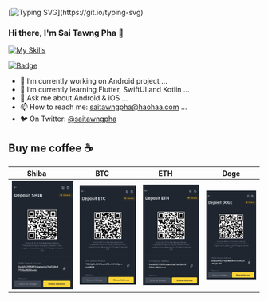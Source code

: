 [![Typing SVG](https://readme-typing-svg.demolab.com?font=Time+News+Roma&pause=1000&color=1AD1F7&background=FF37EA00&width=435&lines=Waiting+in+IT+is+killing+yourself...)](https://git.io/typing-svg)

### Hi there, I'm Sai Tawng Pha 👋

[![My Skills](https://skillicons.dev/icons?i=kotlin,swift,java,python,dart,flutter,ktor,rust,go)](https://github.com/saitawngpha)

[![Badge](https://widget.realdeveloper.pro/api/badge?title=Skills&badges=Swift,iOS,SwiftUI,Java,Kotlin,Android,Python,Dart,Flutter,Compose)](https://github.com/saitawngpha)

- 🔭 I’m currently working on Android project ...
- 🌱 I’m currently learning Flutter, SwiftUI and Kotlin ...
- 💬 Ask me about Android & iOS ...
- 📫 How to reach me: saitawngpha@haohaa.com ...
- 🐦 On Twitter: [@saitawngpha](https://twitter.com/saitawngpha)

## Buy me coffee ☕️
| Shiba      | BTC      | ETH      | Doge |
|------------|-------------|-------------|-------------|
| <img src="donate/shib.JPG" width="100%"> | <img src="donate/btc.JPG" width="100%"> | <img src="donate/eth.JPG" width="100%"> | <img src="donate/doge.JPG" width="100%"> | 
